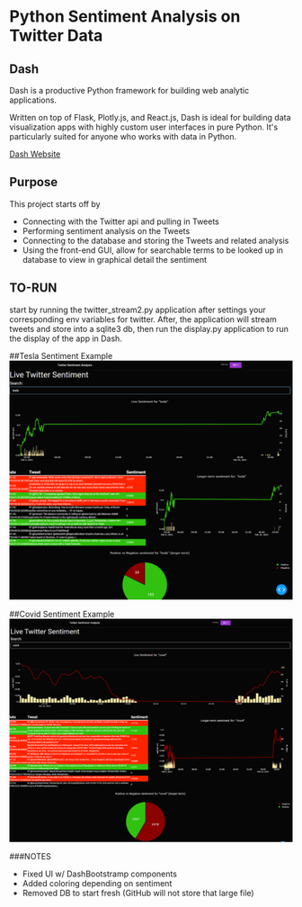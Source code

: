 # Python Sentiment Analysis on Twitter Data

## Dash

Dash is a productive Python framework for building web analytic applications.

Written on top of Flask, Plotly.js, and React.js, Dash is ideal for building data visualization apps with highly custom
user interfaces in pure Python. It's particularly suited for anyone who works with data in Python.

[Dash Website](https://dash.plotly.com/introduction)

## Purpose
This project starts off by
* Connecting with the Twitter api and pulling in Tweets
* Performing
sentiment analysis on the Tweets
* Connecting to the database and storing the Tweets and related analysis 
* Using the front-end GUI, allow for searchable terms to be looked up in database to view in graphical detail the sentiment


## TO-RUN
start by running the twitter_stream2.py application after settings your corresponding 
env variables for twitter. After, the application will stream tweets and store into a sqlite3 db,
then run the display.py application to run the display of the app in Dash.

##Tesla Sentiment Example
![Tesla Example](./imgs/tesla.png "Tesla Sentiment")

##Covid Sentiment Example
![Covid Example](./imgs/covid.png "Covid Sentiment")

###NOTES
- Fixed UI w/ DashBootstramp components
- Added coloring depending on sentiment
- Removed DB to start fresh (GitHub will not store that large file)